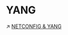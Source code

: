 # YANG

↗ [NETCONFIG & YANG](../../../🏎️%20Computer%20Networking/📌%20Computer%20Networking%20Basics/0x01%20Application%20Layer/🚔%20Network%20Managements%20&%20Standards/NETCONFIG%20&%20YANG/NETCONFIG%20&%20YANG.md)

